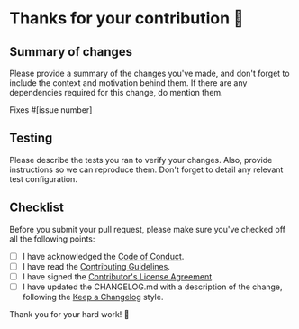 # Thanks for your contribution 🎉

## Summary of changes

Please provide a summary of the changes you've made, and don't forget to include the context and motivation behind them. If there are any dependencies required for this change, do mention them.

Fixes #[issue number]

## Testing

Please describe the tests you ran to verify your changes. Also, provide instructions so we can reproduce them. Don't forget to detail any relevant test configuration.

## Checklist

Before you submit your pull request, please make sure you've checked off all the following points:

- [ ] I have acknowledged the [Code of Conduct](https://github.com/NorseDreki/dogcat/blob/main/CODE_OF_CONDUCT.md).
- [ ] I have read the [Contributing Guidelines](https://github.com/NorseDreki/dogcat/blob/main/CONTRIBUTING.md).
- [ ] I have signed the [Contributor's License Agreement](https://cla.developers.google.com/about/google-individual).
- [ ] I have updated the CHANGELOG.md with a description of the change, following the [Keep a Changelog](https://keepachangelog.com/) style.

Thank you for your hard work! 🙌
